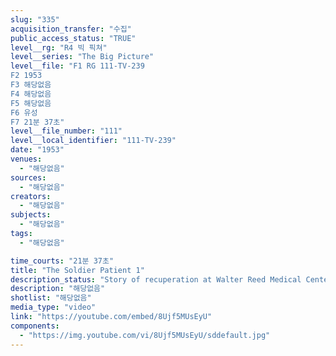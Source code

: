 ```yaml
---
slug: "335"
acquisition_transfer: "수집"
public_access_status: "TRUE"
level__rg: "R4 빅 픽쳐"
level__series: "The Big Picture"
level__file: "F1 RG 111-TV-239
F2 1953
F3 해당없음
F4 해당없음
F5 해당없음
F6 유성
F7 21분 37초"
level__file_number: "111"
level__local_identifier: "111-TV-239"
date: "1953"
venues: 
  - "해당없음"
sources: 
  - "해당없음"
creators: 
  - "해당없음"
subjects: 
  - "해당없음"
tags: 
  - "해당없음"

time_courts: "21분 37초"
title: "The Soldier Patient 1"
description_status: "Story of recuperation at Walter Reed Medical Center and overall program of activity for patients."
description: "해당없음"
shotlist: "해당없음"
media_type: "video"
link: "https://youtube.com/embed/8Ujf5MUsEyU"
components: 
  - "https://img.youtube.com/vi/8Ujf5MUsEyU/sddefault.jpg"
---
```

